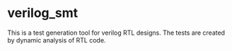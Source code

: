 verilog_smt
===========

This is a test generation tool for verilog RTL designs. The tests are created by dynamic analysis of RTL code.
